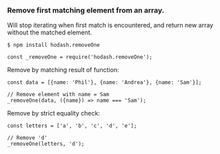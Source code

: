 ### Remove first matching element from an array.

Will stop iterating when first match is encountered, and return new array without
the matched element.

`$ npm install hodash.removeOne`

```
const _removeOne = require('hodash.removeOne');
```

Remove by matching result of function:
```
const data = [{name: 'Phil'}, {name: 'Andrea'}, {name: 'Sam'}];

// Remove element with name = Sam
_removeOne(data, ({name}) => name === 'Sam');
```

Remove by strict equality check:
```
const letters = ['a', 'b', 'c', 'd', 'e'];

// Remove 'd'
_removeOne(letters, 'd');
```
